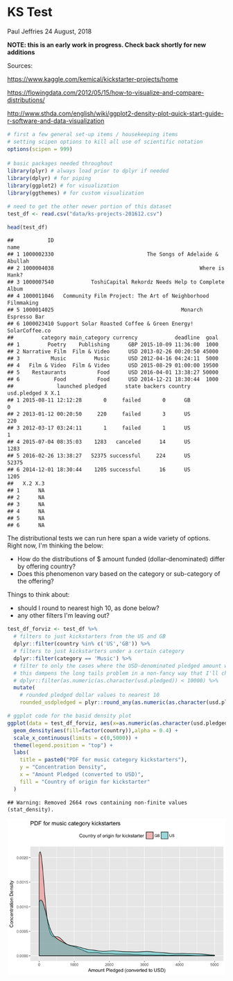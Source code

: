 KS Test
================
Paul Jeffries
24 August, 2018

**NOTE: this is an early work in progress. Check back shortly for new additions**

Sources:

<https://www.kaggle.com/kemical/kickstarter-projects/home>

<https://flowingdata.com/2012/05/15/how-to-visualize-and-compare-distributions/>

<http://www.sthda.com/english/wiki/ggplot2-density-plot-quick-start-guide-r-software-and-data-visualization>

``` r
# first a few general set-up items / housekeeping items
# setting scipen options to kill all use of scientific notation
options(scipen = 999)

# basic packages needed throughout
library(plyr) # always load prior to dplyr if needed
library(dplyr) # for piping
library(ggplot2) # for visualization
library(ggthemes) # for custom visualization
```

``` r
# need to get the other newer portion of this dataset
test_df <- read.csv("data/ks-projects-201612.csv")
```

``` r
head(test_df)
```

    ##           ID                                                         name
    ## 1 1000002330                              The Songs of Adelaide & Abullah
    ## 2 1000004038                                               Where is Hank?
    ## 3 1000007540            ToshiCapital Rekordz Needs Help to Complete Album
    ## 4 1000011046   Community Film Project: The Art of Neighborhood Filmmaking
    ## 5 1000014025                                         Monarch Espresso Bar
    ## 6 1000023410 Support Solar Roasted Coffee & Green Energy!  SolarCoffee.co
    ##         category main_category currency            deadline  goal
    ## 1         Poetry    Publishing      GBP 2015-10-09 11:36:00  1000
    ## 2 Narrative Film  Film & Video      USD 2013-02-26 00:20:50 45000
    ## 3          Music         Music      USD 2012-04-16 04:24:11  5000
    ## 4   Film & Video  Film & Video      USD 2015-08-29 01:00:00 19500
    ## 5    Restaurants          Food      USD 2016-04-01 13:38:27 50000
    ## 6           Food          Food      USD 2014-12-21 18:30:44  1000
    ##              launched pledged      state backers country usd.pledged X X.1
    ## 1 2015-08-11 12:12:28       0     failed       0      GB           0      
    ## 2 2013-01-12 00:20:50     220     failed       3      US         220      
    ## 3 2012-03-17 03:24:11       1     failed       1      US           1      
    ## 4 2015-07-04 08:35:03    1283   canceled      14      US        1283      
    ## 5 2016-02-26 13:38:27   52375 successful     224      US       52375      
    ## 6 2014-12-01 18:30:44    1205 successful      16      US        1205      
    ##   X.2 X.3
    ## 1      NA
    ## 2      NA
    ## 3      NA
    ## 4      NA
    ## 5      NA
    ## 6      NA

The distributional tests we can run here span a wide variety of options. Right now, I'm thinking the below:

-   How do the distributions of $ amount funded (dollar-denominated) differ by offering country?
-   Does this phenomenon vary based on the category or sub-category of the offering?

Things to think about:

-   should I round to nearest high 10, as done below?
-   any other filters I'm leaving out?

``` r
test_df_forviz <- test_df %>% 
  # filters to just kickstarters from the US and GB
  dplyr::filter(country %in% c('US','GB')) %>%
  # filters to just kickstarters under a certain category
  dplyr::filter(category == 'Music') %>%
  # filter to only the cases where the USD-denominated pledged amount was less than 10000
  # this dampens the long tails problem in a non-fancy way that I'll change later
  # dplyr::filter(as.numeric(as.character(usd.pledged)) < 10000) %>%
  mutate(
    # rounded pledged dollar values to nearest 10
    rounded_usdpledged = plyr::round_any(as.numeric(as.character(usd.pledged)), 10)) 
```

``` r
# ggplot code for the basid density plot
ggplot(data = test_df_forviz, aes(x=as.numeric(as.character(usd.pledged)))) +
  geom_density(aes(fill=factor(country)),alpha = 0.4) +
  scale_x_continuous(limits = c(0,5000)) +
  theme(legend.position = "top") +
  labs(
    title = paste0("PDF for music category kickstarters"),
    y = "Concentration Density",
    x = "Amount Pledged (converted to USD)",
    fill = "Country of origin for kickstarter"
  )
```

    ## Warning: Removed 2664 rows containing non-finite values (stat_density).

![](ks_test_files/figure-markdown_github/unnamed-chunk-5-1.png)

